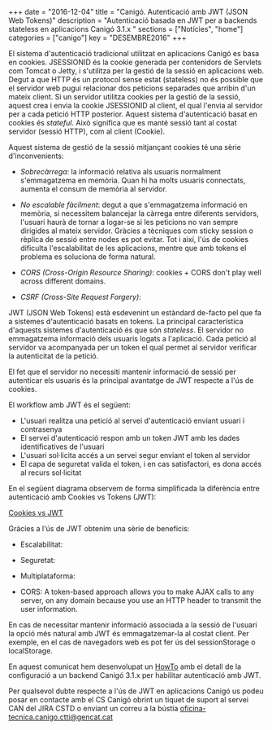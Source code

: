+++
date        = "2016-12-04"
title       = "Canigó. Autenticació amb JWT (JSON Web Tokens)"
description = "Autenticació basada en JWT per a backends stateless en aplicacions Canigó 3.1.x "
sections    = ["Notícies", "home"]
categories  = ["canigo"]
key         = "DESEMBRE2016"
+++

El sistema d'autenticació tradicional utilitzat en aplicacions Canigó es basa en cookies. JSESSIONID és la cookie generada per contenidors de Servlets com Tomcat o Jetty, i s'utilitza per la gestió de la sessió en aplicacions web. Degut a que HTTP és un protocol sense estat (stateless) no és possible que el servidor web pugui relacionar dos peticions separades que arribin d'un mateix client. Si un servidor utilitza cookies per la gestió de la sessió, aquest crea i envia la cookie JSESSIONID al client, el qual l'envia al servidor per a cada petició HTTP posterior. Aquest sistema d'autenticació basat en cookies és *stateful*. Això significa que es manté sessió tant al costat servidor (sessió HTTP), com al client (Cookie).

Aquest sistema de gestió de la sessió mitjançant cookies té una sèrie d'inconvenients:

* _Sobrecàrrega_: la informació relativa als usuaris normalment s'emmagatzema en memòria. Quan hi ha molts usuaris connectats, aumenta el consum de memòria al servidor.

* _No escalable fàcilment_: degut a que s'emmagatzema informació en memòria, si necessitem balancejar la càrrega entre diferents servidors, l'usuari haurà de tornar a logar-se si les peticions no van sempre dirigides al mateix servidor. Gràcies a tècniques com sticky session o rèplica de sessió entre nodes es pot evitar. Tot i així, l'ús de cookies dificulta l'escalabilitat de les aplicacions, mentre que amb tokens el problema es soluciona de forma natural.

* _CORS (Cross-Origin Resource Sharing)_: cookies + CORS don't play well across different domains. 

* _CSRF (Cross-Site Request Forgery)_: 

JWT (JSON Web Tokens) està esdevenint un estàndard de-facto pel que fa a sistemes d'autenticació basats en tokens. La principal característica d'aquests sistemes d'autenticació és que són *stateless*. El servidor no emmagatzema informació dels usuaris logats a l'aplicació. Cada petició al servidor va acompanyada per un token el qual permet al servidor verificar la autenticitat de la petició.

El fet que el servidor no necessiti mantenir informació de sessió per autenticar els usuaris és la principal avantatge de JWT respecte a l'ús de cookies.

El workflow amb JWT és el següent:

- L'usuari realitza una petició al servei d'autenticació enviant usuari i contrasenya
- El servei d'autenticació respon amb un token JWT amb les dades identificatives de l'usuari
- L'usuari sol·licita accés a un servei segur enviant el token al servidor
- El capa de seguretat valida el token, i en cas satisfactori, es dona accés al recurs sol·licitat

En el següent diagrama observem de forma simplificada la diferència entre autenticació amb Cookies vs Tokens (JWT):

[Cookies vs JWT](/related/cs/2016/12/cookie-token-auth.png)

Gràcies a l'ús de JWT obtenim una sèrie de beneficis:

* Escalabilitat:

* Seguretat:

* Multiplataforma:

* CORS: A token-based approach allows you to make AJAX calls to any server, on any domain because you use an HTTP header to transmit the user information.

En cas de necessitar mantenir informació associada a la sessió de l'usuari la opció més natural amb JWT és emmagatzemar-la al costat client. Per exemple, en el cas de navegadors web es pot fer ús del sessionStorage o localStorage.

En aquest comunicat hem desenvolupat un [HowTo](howtos/2016-11-Howto-Canigo-JWT/) amb el detall de la configuració a un backend Canigó 3.1.x per habilitar autenticació amb JWT.

Per qualsevol dubte respecte a l'ús de JWT en aplicacions Canigó us podeu posar en contacte amb el CS Canigó obrint un tiquet de suport al servei CAN del JIRA CSTD o enviant un correu a la bústia [oficina-tecnica.canigo.ctti@gencat.cat](mailto:oficina-tecnica.canigo.ctti@gencat.cat)
